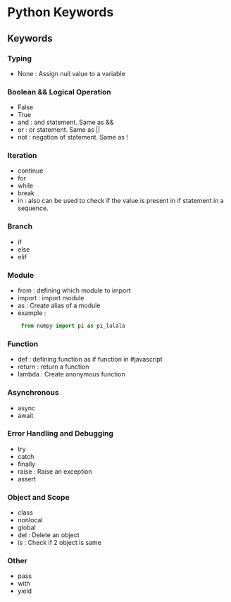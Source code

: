 # Python Keywords

## Keywords

### Typing
- None : Assign null value to a variable

### Boolean && Logical Operation
- False
- True
- and : and statement. Same as &&
- or : or statement. Same as ||
- not : negation of statement. Same as !

### Iteration
- continue
- for
- while
- break
- in : also can be used to check if the value is present in if statement in a sequence.

### Branch
- if
- else
- elif	

### Module
- from : defining which module to import
- import : import module
- as : Create alias of a module
- example : 
	```python
	 from numpy import pi as pi_lalala
	```

### Function
- def : defining function as if function in #javascript
- return : return a function 
- lambda : Create anonymous function

### Asynchronous
- async
- await

### Error Handling and Debugging
- try
- catch
- finally
- raise : Raise an exception
- assert

### Object and Scope
- class	
- nonlocal
-  global
- del : Delete an object
- is : Check if 2 object is same

### Other
- pass 	
-  with
-  yield